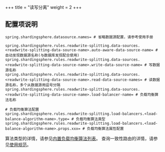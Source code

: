 +++
title = "读写分离"
weight = 2
+++

## 配置项说明

```properties
spring.shardingsphere.datasource.names= # 省略数据源配置，请参考使用手册

spring.shardingsphere.rules.readwrite-splitting.data-sources.<readwrite-splitting-data-source-name>.auto-aware-data-source-name= # 自动发现数据源名称(与数据库发现配合使用)
spring.shardingsphere.rules.readwrite-splitting.data-sources.<readwrite-splitting-data-source-name>.write-data-source-name= # 写数据源名称
spring.shardingsphere.rules.readwrite-splitting.data-sources.<readwrite-splitting-data-source-name>.read-data-source-names= # 读数据源名称，多个从数据源用逗号分隔
spring.shardingsphere.rules.readwrite-splitting.data-sources.<readwrite-splitting-data-source-name>.load-balancer-name= # 负载均衡算法名称

# 负载均衡算法配置
spring.shardingsphere.rules.readwrite-splitting.load-balancers.<load-balance-algorithm-name>.type= # 负载均衡算法类型
spring.shardingsphere.rules.readwrite-splitting.load-balancers.<load-balance-algorithm-name>.props.xxx= # 负载均衡算法属性配置
```

算法类型的详情，请参见[内置负载均衡算法列表](/cn/user-manual/shardingsphere-jdbc/builtin-algorithm/load-balance)。
查询一致性路由的详情，请参见[使用规范](/cn/features/readwrite-splitting/use-norms)。
